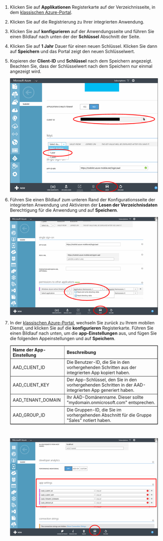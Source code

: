 1. Klicken Sie auf **Applikationen** Registerkarte auf der Verzeichnisseite, in dem [klassischen Azure-Portal](https://manage.windowsazure.com/).
  
2. Klicken Sie auf die Registrierung zu Ihrer integrierten Anwendung.

3. Klicken Sie auf **konfigurieren** auf der Anwendungsseite und führen Sie einen Bildlauf nach unten der der **Schlüssel** Abschnitt der Seite. 
4. Klicken Sie auf **1 Jahr** Dauer für einen neuen Schlüssel. Klicken Sie dann auf **Speichern** und das Portal zeigt den neuen Schlüsselwert.
5. Kopieren der **Client-ID** und **Schlüssel** nach dem Speichern angezeigt. Beachten Sie, dass der Schlüsselwert nach dem Speichern nur einmal angezeigt wird. 

    ![](./media/mobile-services-generate-aad-app-registration-access-key-rbac/client-id-and-key.png)

6. Führen Sie einen Bildlauf zum unteren Rand der Konfigurationsseite der integrierten Anwendung und Aktivieren der **Lesen der Verzeichnisdaten** Berechtigung für die Anwendung und auf **Speichern**.

    ![](./media/mobile-services-generate-aad-app-registration-access-key-rbac/app-perms.png)


7. In der [klassischen Azure-Portal](https://manage.windowsazure.com/), wechseln Sie zurück zu Ihrem mobilen Dienst, und klicken Sie auf die **konfigurieren** Registerkarte. Führen Sie einen Bildlauf nach unten, um die **app-Einstellungen** aus, und fügen Sie die folgenden Appeinstellungen und auf **Speichern**. 

    <table border="1">
    <tr>
    <th>Name der App-Einstellung</th><th>Beschreibung</th>
    </tr>
    <tr>
    <td>AAD_CLIENT_ID</td><td>Die Benutzer-ID, die Sie in den vorhergehenden Schritten aus der integrierten App kopiert haben.</td>
    </tr>
    <tr>
    <td>AAD_CLIENT_KEY</td><td>Der App-Schlüssel, den Sie in den vorhergehenden Schritten in der AAD-integrierten App generiert haben.</td>
    </tr>
    <tr>
    <td>AAD_TENANT_DOMAIN</td><td>Ihr AAD-Domänenname. Dieser sollte "mydomain.onmicrosoft.com" entsprechen.</td>
    </tr>
    <tr>
    <td>AAD_GROUP_ID</td><td>Die Gruppen-ID, die Sie im vorhergehenden Abschnitt für die Gruppe "Sales" notiert haben.</td>
    </tr>
    </table><br/>

 
    ![](./media/mobile-services-generate-aad-app-registration-access-key-rbac/aad-app-settings.png)
  

